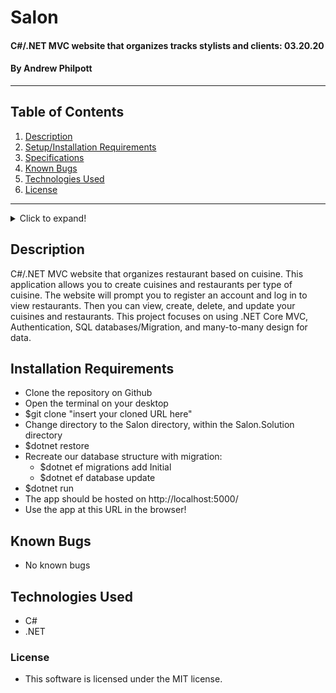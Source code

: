 # Salon

#### C#/.NET MVC website that organizes tracks stylists and clients: 03.20.20

#### By Andrew Philpott

---

## Table of Contents

1. [Description](#description)
2. [Setup/Installation Requirements](#installation-requirements)
3. [Specifications](#specs)
4. [Known Bugs](#known-bugs)
5. [Technologies Used](#technologies-used)
6. [License](#license)

---

<details>
  <summary>Click to expand!</summary>
| Route Name | URL Path | HTTP Method | Purpose |
| :--------- | :------- | :---------- | :------- |
| Index | / | GET | Homepage: displays welcome message & link to view clients and stylists |

| Index | /stylists | GET | Displays list of all stylists |

| Create | /stylists/create | GET | Offers a form to create a stylist |

| Create | /stylists | POST | Create a new stylist object |

| Details | /stylists/{id} | GET | Displays details of a specific stylist |

| Edit | /stylists/{id}/edit | GET | Offers form to edit a specific stylist |

| Update | /stylists/{id} | PATCH (via POST) | Updates a specific stylist |

| Delete | /stylists/{id} | POST | Deletes a specific stylist |

| Index | /clients | GET | Displays list of all clients |

| Create | /clients/create | GET | Offers a form to create a restaurant |

| Create | /restaurtants | POST | Create a new restaurant object |

| Details | /restaurtants/{id} | GET | Displays details of a specific object |

| Edit | /restaurtants/{id}/edit | GET | Offers form to edit a specific restaurant |

| Update | /restaurtants/{id} | PATCH (via POST) | Updates a specific restaurant |

| Delete | /restaurtants/{id} | POST | Deletes a specific restaurant |

</details>

## Description

C#/.NET MVC website that organizes restaurant based on cuisine. This application allows you to create cuisines and restaurants per type of cuisine. The website will prompt you to register an account and log in to view restaurants. Then you can view, create, delete, and update your cuisines and restaurants. This project focuses on using .NET Core MVC, Authentication, SQL databases/Migration, and many-to-many design for data.

## Installation Requirements

- Clone the repository on Github
- Open the terminal on your desktop
- \$git clone "insert your cloned URL here"
- Change directory to the Salon directory, within the Salon.Solution directory
- \$dotnet restore
- Recreate our database structure with migration:
  - \$dotnet ef migrations add Initial
  - \$dotnet ef database update
- \$dotnet run
- The app should be hosted on http://localhost:5000/
- Use the app at this URL in the browser!

## Known Bugs

- No known bugs

## Technologies Used

- C#
- .NET

### License

- This software is licensed under the MIT license.
